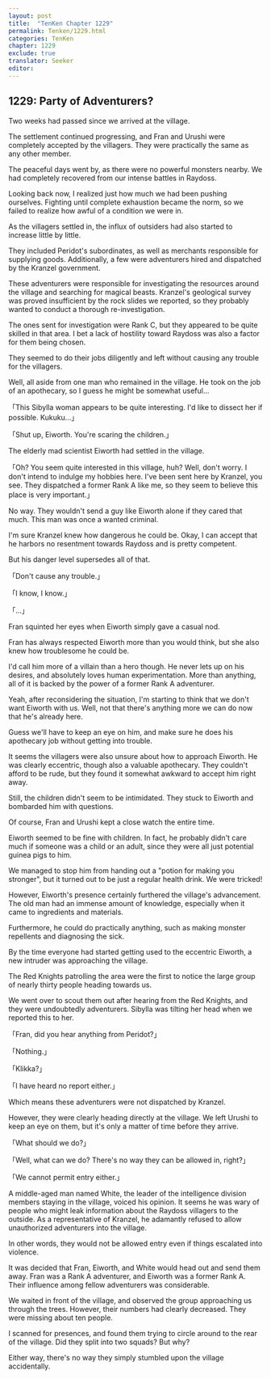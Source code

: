```yaml
---
layout: post
title:  "TenKen Chapter 1229"
permalink: Tenken/1229.html
categories: TenKen
chapter: 1229
exclude: true
translator: Seeker
editor: 
---
```

<h2>1229: Party of Adventurers?</h2>

Two weeks had passed since we arrived at the village.

The settlement continued progressing, and Fran and Urushi were completely accepted by the villagers. They were practically the same as any other member.

The peaceful days went by, as there were no powerful monsters nearby. We had completely recovered from our intense battles in Raydoss.

Looking back now, I realized just how much we had been pushing ourselves. Fighting until complete exhaustion became the norm, so we failed to realize how awful of a condition we were in.

As the villagers settled in, the influx of outsiders had also started to increase little by little.

They included Peridot's subordinates, as well as merchants responsible for supplying goods. Additionally, a few were adventurers hired and dispatched by the Kranzel government.

These adventurers were responsible for investigating the resources around the village and searching for magical beasts. Kranzel's geological survey was proved insufficient by the rock slides we reported, so they probably wanted to conduct a thorough re-investigation.

The ones sent for investigation were Rank C, but they appeared to be quite skilled in that area. I bet a lack of hostility toward Raydoss was also a factor for them being chosen.

They seemed to do their jobs diligently and left without causing any trouble for the villagers.

Well, all aside from one man who remained in the village. He took on the job of an apothecary, so I guess he might be somewhat useful...

「This Sibylla woman appears to be quite interesting. I'd like to dissect her if possible. Kukuku...」

「Shut up, Eiworth. You're scaring the children.」

The elderly mad scientist Eiworth had settled in the village.

「Oh? You seem quite interested in this village, huh? Well, don't worry. I don't intend to indulge my hobbies here. I've been sent here by Kranzel, you see. They dispatched a former Rank A like me, so they seem to believe this place is very important.」

No way. They wouldn't send a guy like Eiworth alone if they cared that much. This man was once a wanted criminal.

I'm sure Kranzel knew how dangerous he could be. Okay, I can accept that he harbors no resentment towards Raydoss and is pretty competent.

But his danger level supersedes all of that.

「Don't cause any trouble.」

「I know, I know.」

「...」

Fran squinted her eyes when Eiworth simply gave a casual nod.

Fran has always respected Eiworth more than you would think, but she also knew how troublesome he could be.

I'd call him more of a villain than a hero though. He never lets up on his desires, and absolutely loves human experimentation. More than anything, all of it is backed by the power of a former Rank A adventurer.

Yeah, after reconsidering the situation, I'm starting to think that we don't want Eiworth with us. Well, not that there's anything more we can do now that he's already here.

Guess we'll have to keep an eye on him, and make sure he does his apothecary job without getting into trouble.

It seems the villagers were also unsure about how to approach Eiworth. He was clearly eccentric, though also a valuable apothecary. They couldn't afford to be rude, but they found it somewhat awkward to accept him right away.

Still, the children didn't seem to be intimidated. They stuck to Eiworth and bombarded him with questions.

Of course, Fran and Urushi kept a close watch the entire time.

Eiworth seemed to be fine with children. In fact, he probably didn't care much if someone was a child or an adult, since they were all just potential guinea pigs to him.

We managed to stop him from handing out a "potion for making you stronger", but it turned out to be just a regular health drink. We were tricked!

However, Eiworth's presence certainly furthered the village's advancement. The old man had an immense amount of knowledge, especially when it came to ingredients and materials.

Furthermore, he could do practically anything, such as making monster repellents and diagnosing the sick.

By the time everyone had started getting used to the eccentric Eiworth, a new intruder was approaching the village.

The Red Knights patrolling the area were the first to notice the large group of nearly thirty people heading towards us.

We went over to scout them out after hearing from the Red Knights, and they were undoubtedly adventurers. Sibylla was tilting her head when we reported this to her.

「Fran, did you hear anything from Peridot?」

「Nothing.」

「Klikka?」

「I have heard no report either.」

Which means these adventurers were not dispatched by Kranzel.

However, they were clearly heading directly at the village. We left Urushi to keep an eye on them, but it's only a matter of time before they arrive.

「What should we do?」

「Well, what can we do? There's no way they can be allowed in, right?」

「We cannot permit entry either.」

A middle-aged man named White, the leader of the intelligence division members staying in the village, voiced his opinion. It seems he was wary of people who might leak information about the Raydoss villagers to the outside. As a representative of Kranzel, he adamantly refused to allow unauthorized adventurers into the village.

In other words, they would not be allowed entry even if things escalated into violence.

It was decided that Fran, Eiworth, and White would head out and send them away. Fran was a Rank A adventurer, and Eiworth was a former Rank A. Their influence among fellow adventurers was considerable.

We waited in front of the village, and observed the group approaching us through the trees. However, their numbers had clearly decreased. They were missing about ten people.

I scanned for presences, and found them trying to circle around to the rear of the village. Did they split into two squads? But why?

Either way, there's no way they simply stumbled upon the village accidentally.





